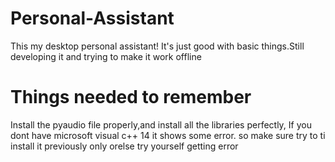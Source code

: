 # Personal-Assistant
This my desktop personal assistant! It's just good with basic things.Still developing it and trying to make it work offline
# Things needed to remember
Install the pyaudio file properly,and install all the libraries perfectly,
If you dont have microsoft visual c++ 14 it shows some error. so make sure try to ti install it previously only orelse try yourself getting error
